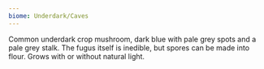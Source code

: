 ```yaml
---
biome: Underdark/Caves
---
```

Common underdark crop mushroom, dark blue with pale grey spots and a pale grey stalk. The fugus itself is inedible, but spores can be made into flour. Grows with or without natural light. 


